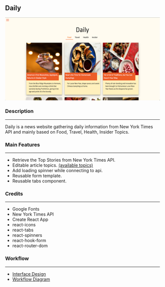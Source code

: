 ## Daily

[![demo](demo.png)](https://kaorihata.github.io/Daily/)
<br>

### Description

---

Daily is a news website gathering daily information from New York Times API and mainly based on Food, Travel, Health, Insider Topics.
<br>

### Main Features

---

-   Retrieve the Top Stories from New York Times API.
-   Editable article topics. [(available topics)](https://developer.nytimes.com/docs/top-stories-product/1/overview)
-   Add loading spinner while connecting to api.
-   Reusable form template.
-   Reusable tabs component.
    <br>

### Credits

---

-   Google Fonts
-   New York Times API
-   Create React App
-   react-icons
-   react-tabs
-   react-spinners
-   react-hook-form
-   react-router-dom
    <br>

### Workflow

---

-   [Interface Design](https://www.figma.com/file/9Ep7FByD9y8UoMQdEFybUS/DailyFood?node-id=0%3A1)
-   [Workflow Diagram](https://documentcloud.adobe.com/link/review?uri=urn:aaid:scds:US:2c10cf4e-b59c-493e-8f41-83032cf8a1d4)
